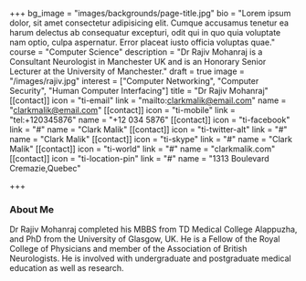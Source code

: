 +++
bg_image = "images/backgrounds/page-title.jpg"
bio = "Lorem ipsum dolor, sit amet consectetur adipisicing elit. Cumque accusamus tenetur ea harum delectus ab consequatur excepturi, odit qui in quo quia voluptate nam optio, culpa aspernatur. Error placeat iusto officia voluptas quae."
course = "Computer Science"
description = "Dr Rajiv Mohanraj is a Consultant Neurologist in Manchester UK and is an Honorary Senior Lecturer at the University of Manchester."
draft = true
image = "/images/rajiv.jpg"
interest = ["Computer Networking", "Computer Security", "Human Computer Interfacing"]
title = "Dr Rajiv Mohanraj"
[[contact]]
icon = "ti-email"
link = "mailto:clarkmalik@email.com"
name = "clarkmalik@email.com"
[[contact]]
icon = "ti-mobile"
link = "tel:+120345876"
name = "+12 034 5876"
[[contact]]
icon = "ti-facebook"
link = "#"
name = "Clark Malik"
[[contact]]
icon = "ti-twitter-alt"
link = "#"
name = "Clark Malik"
[[contact]]
icon = "ti-skype"
link = "#"
name = "Clark Malik"
[[contact]]
icon = "ti-world"
link = "#"
name = "clarkmalik.com"
[[contact]]
icon = "ti-location-pin"
link = "#"
name = "1313 Boulevard Cremazie,Quebec"

+++
### About Me

Dr Rajiv Mohanraj completed his MBBS from TD Medical College Alappuzha, and PhD from the University of Glasgow, UK. He is a Fellow of the Royal College of Physicians and member of the Association of British Neurologists. He is involved with undergraduate and postgraduate medical education as well as research.